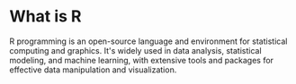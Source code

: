# What is R
R programming is an open-source language and environment for statistical computing and graphics. It's widely used in data analysis, statistical modeling, and machine learning, with extensive tools and packages for effective data manipulation and visualization.